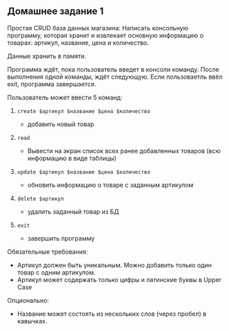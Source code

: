## Домашнее задание 1

Простая CRUD база данных магазина:
Написать консольную программу, которая хранит и извлекает основную информацию о товарах: артикул, название, цена и количество.

Данные хранить в памяти.

Программа ждёт, пока пользователь введет в консоли команду.
После выполнения одной команды, ждёт следующую.
Если пользоваетль ввёл exit, программа завершается.

Пользователь может ввести 5 команд:

1) ```create $артикул $название $цена $количество```
    - добавить новый товар

2) ```read```
    - Вывести на экран список всех ранее добавленных товаров
      (всю информацию в виде таблицы)

3) ```update $артикул $название $цена $количество```
    - обновить информацию о товаре с заданным артикулом

4) ```delete $артикул```
    - удалить заданный товар из БД

5) ```exit```
    - завершить программу

Обязательные требования:
 - Артикул должен быть уникальным. Можно добавить только один товар с одним артикулом.
 - Артикул может содержать только цифры и латинские буквы в Upper Case

Опционально:
 - Название может состоять из нескольких слов (через пробел) в кавычках.
